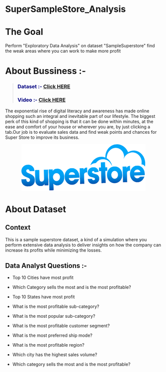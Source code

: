 # SuperSampleStore_Analysis

# **The Goal**

Perform "Exploratory Data Analysis" on dataset "SampleSuperstore"
find the weak areas where you can work to make more profit

# **About Bussiness :-**

> <h3><b><span style="color:navy">Dataset :- </span><a href='https://www.kaggle.com/datasets/bravehart101/sample-supermarket-dataset'><b>Click HERE</b></a> </b></h3>  
> <h3><b><span style="color:navy">Video :- </span><a href='https://www.linkedin.com/in/mina-markos-343b8b171/'><b>Click HERE</b></a> </b></h3>  

The exponential rise of digital literacy and awareness has made online shopping such an integral and inevitable part of our lifestyle. The biggest perk of this kind of shopping is that it can be done within minutes, at the ease and comfort of your house or wherever you are, by just clicking a tab.Our job is to evaluate sales data and find weak points and chances for Super Store to improve its business.


<center>
<img src="hgf.png" alt="" width="400px" height="150px">
</center>



# **About Dataset**

## **Context**

This is a sample superstore dataset, a kind of a simulation where you perform extensive data analysis to deliver insights on how the company can increase its profits while minimizing the losses.




## **Data Analyst Questions :-**

- Top 10 Cities have most profit 

- Which Category sells the most and is the most profitable?

- Top 10 States have most profit 

- What is the most profitable sub-category?

- What is the most popular sub-category?

- What is the most profitable customer segment?

- What is the most preferred ship mode?

- What is the most profitable region?

- Which city has the highest sales volume?

- Which category sells the most and is the most profitable?
